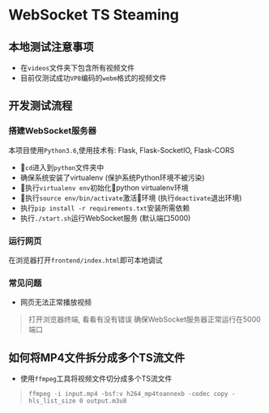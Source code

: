 # WebSocket TS Steaming

## 本地测试注意事项

- 在`videos`文件夹下包含所有视频文件
- 目前仅测试成功`VP8`编码的`webm`格式的视频文件

## 开发测试流程

### 搭建WebSocket服务器

本项目使用`Python3.6`,使用技术有: Flask, Flask-SocketIO, Flask-CORS

- `cd`进入到`python`文件夹中
- 确保系统安装了virtualenv (保护系统Python环境不被污染)
- 执行`virtualenv env`初始化python virtualenv环境
- 执行`source env/bin/activate`激活环境 (执行`deactivate`退出环境)
- 执行`pip install -r requirements.txt`安装所需依赖
- 执行`./start.sh`运行WebSocket服务 (默认端口5000)

### 运行网页

在浏览器打开`frontend/index.html`即可本地调试

### 常见问题

- 网页无法正常播放视频

> 打开浏览器终端, 看看有没有错误
> 确保WebSocket服务器正常运行在5000端口

## 如何将MP4文件拆分成多个TS流文件

- 使用`ffmpeg`工具将视频文件切分成多个TS流文件

> `ffmpeg -i input.mp4 -bsf:v h264_mp4toannexb -codec copy -hls_list_size 0 output.m3u8`